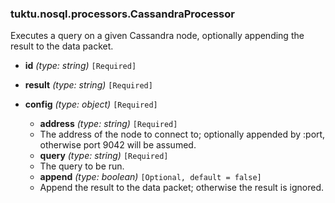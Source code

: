 ### tuktu.nosql.processors.CassandraProcessor
Executes a query on a given Cassandra node, optionally appending the result to the data packet.

  * **id** *(type: string)* `[Required]`

  * **result** *(type: string)* `[Required]`

  * **config** *(type: object)* `[Required]`

    * **address** *(type: string)* `[Required]`
    - The address of the node to connect to; optionally appended by :port, otherwise port 9042 will be assumed.

    * **query** *(type: string)* `[Required]`
    - The query to be run.

    * **append** *(type: boolean)* `[Optional, default = false]`
    - Append the result to the data packet; otherwise the result is ignored.

